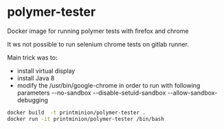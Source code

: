 # polymer-tester

Docker image for running polymer tests with firefox and chrome

It ws not possible to run selenium chrome tests on gitlab runner.

Main trick was to:
- install virtual display 
- install Java 8
- modify the /usr/bin/google-chrome in order to run with following parameters
	--no-sandbox --disable-setuid-sandbox --allow-sandbox-debugging 



```bash
docker build  -t printminion/polymer-tester .
docker run -it printminion/polymer-tester /bin/bash
```